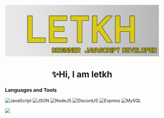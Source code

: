 ![Header](https://github.com/letkh/letkh/blob/main/assets/header.png)
<h1 align="center">✨Hi, I am letkh</h1>    

### Languages and Tools
![JavaScript](https://img.shields.io/badge/-JavaScript-000000?style=for-the-badge&logo=javascript)
![JSON](https://img.shields.io/badge/-json-000000?style=for-the-badge&logo=json)
![NodeJS](https://img.shields.io/badge/-Nodejs-000000?style=for-the-badge&logo=nodedotjs)
![DiscordJS](https://img.shields.io/badge/-discordjs-000000?style=for-the-badge&logo=discord)
![Express](https://img.shields.io/badge/-express-000000?style=for-the-badge&logo=express)
![MySQL](https://img.shields.io/badge/-mysql-000000?style=for-the-badge&logo=mysql)


<a href="https://github.com/anuraghazra/github-readme-stats">
  <img height=175 align="center" src="https://github-readme-stats.vercel.app/api/top-langs/?username=letkh&hide=c%23,powershell,java&title_color=2aa889&text_color=99d1ce&icon_color=2bbc8a&bg_color=0c1014&langs_count=8&layout=compact" />
</a>
